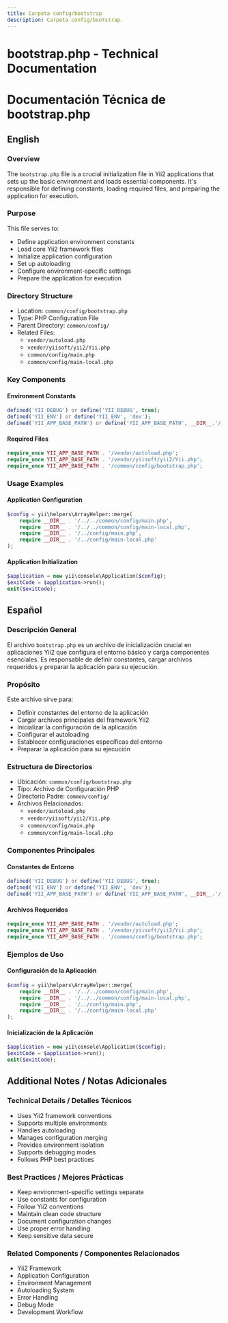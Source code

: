 ```yaml
---
title: Carpeta config/bootstrap
description: Carpeta config/bootstrap.
---
```



# bootstrap.php - Technical Documentation
# Documentación Técnica de bootstrap.php

## English

### Overview
The `bootstrap.php` file is a crucial initialization file in Yii2 applications that sets up the basic environment and loads essential components. It's responsible for defining constants, loading required files, and preparing the application for execution.

### Purpose
This file serves to:
- Define application environment constants
- Load core Yii2 framework files
- Initialize application configuration
- Set up autoloading
- Configure environment-specific settings
- Prepare the application for execution

### Directory Structure
- Location: `common/config/bootstrap.php`
- Type: PHP Configuration File
- Parent Directory: `common/config/`
- Related Files:
  - `vendor/autoload.php`
  - `vendor/yiisoft/yii2/Yii.php`
  - `common/config/main.php`
  - `common/config/main-local.php`

### Key Components

#### Environment Constants
```php
defined('YII_DEBUG') or define('YII_DEBUG', true);
defined('YII_ENV') or define('YII_ENV', 'dev');
defined('YII_APP_BASE_PATH') or define('YII_APP_BASE_PATH', __DIR__.'/../../');
```

#### Required Files
```php
require_once YII_APP_BASE_PATH . '/vendor/autoload.php';
require_once YII_APP_BASE_PATH . '/vendor/yiisoft/yii2/Yii.php';
require_once YII_APP_BASE_PATH . '/common/config/bootstrap.php';
```

### Usage Examples

#### Application Configuration
```php
$config = yii\helpers\ArrayHelper::merge(
    require __DIR__ . '/../../common/config/main.php',
    require __DIR__ . '/../../common/config/main-local.php',
    require __DIR__ . '/../config/main.php',
    require __DIR__ . '/../config/main-local.php'
);
```

#### Application Initialization
```php
$application = new yii\console\Application($config);
$exitCode = $application->run();
exit($exitCode);
```

## Español

### Descripción General
El archivo `bootstrap.php` es un archivo de inicialización crucial en aplicaciones Yii2 que configura el entorno básico y carga componentes esenciales. Es responsable de definir constantes, cargar archivos requeridos y preparar la aplicación para su ejecución.

### Propósito
Este archivo sirve para:
- Definir constantes del entorno de la aplicación
- Cargar archivos principales del framework Yii2
- Inicializar la configuración de la aplicación
- Configurar el autoloading
- Establecer configuraciones específicas del entorno
- Preparar la aplicación para su ejecución

### Estructura de Directorios
- Ubicación: `common/config/bootstrap.php`
- Tipo: Archivo de Configuración PHP
- Directorio Padre: `common/config/`
- Archivos Relacionados:
  - `vendor/autoload.php`
  - `vendor/yiisoft/yii2/Yii.php`
  - `common/config/main.php`
  - `common/config/main-local.php`

### Componentes Principales

#### Constantes de Entorno
```php
defined('YII_DEBUG') or define('YII_DEBUG', true);
defined('YII_ENV') or define('YII_ENV', 'dev');
defined('YII_APP_BASE_PATH') or define('YII_APP_BASE_PATH', __DIR__.'/../../');
```

#### Archivos Requeridos
```php
require_once YII_APP_BASE_PATH . '/vendor/autoload.php';
require_once YII_APP_BASE_PATH . '/vendor/yiisoft/yii2/Yii.php';
require_once YII_APP_BASE_PATH . '/common/config/bootstrap.php';
```

### Ejemplos de Uso

#### Configuración de la Aplicación
```php
$config = yii\helpers\ArrayHelper::merge(
    require __DIR__ . '/../../common/config/main.php',
    require __DIR__ . '/../../common/config/main-local.php',
    require __DIR__ . '/../config/main.php',
    require __DIR__ . '/../config/main-local.php'
);
```

#### Inicialización de la Aplicación
```php
$application = new yii\console\Application($config);
$exitCode = $application->run();
exit($exitCode);
```

## Additional Notes / Notas Adicionales

### Technical Details / Detalles Técnicos
- Uses Yii2 framework conventions
- Supports multiple environments
- Handles autoloading
- Manages configuration merging
- Provides environment isolation
- Supports debugging modes
- Follows PHP best practices

### Best Practices / Mejores Prácticas
- Keep environment-specific settings separate
- Use constants for configuration
- Follow Yii2 conventions
- Maintain clean code structure
- Document configuration changes
- Use proper error handling
- Keep sensitive data secure

### Related Components / Componentes Relacionados
- Yii2 Framework
- Application Configuration
- Environment Management
- Autoloading System
- Error Handling
- Debug Mode
- Development Workflow